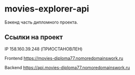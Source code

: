 # movies-explorer-api
Бэкенд часть дипломного проекта.

## Ссылки на проект

IP 158.160.39.248 (ПРИОСТАНОВЛЕН)

Frontend https://movies-diploma77.nomoredomainswork.ru 

Backend https://api.movies-diploma77.nomoredomainswork.ru 
